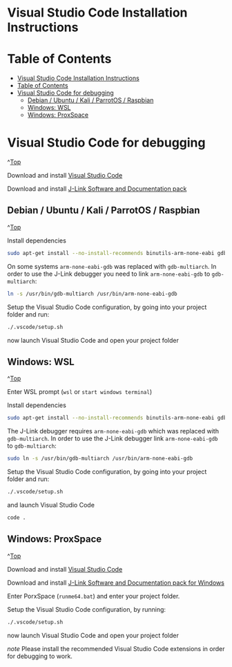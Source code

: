 <a id="Top"></a>

# Visual Studio Code Installation Instructions

# Table of Contents
- [Visual Studio Code Installation Instructions](#visual-studio-code-installation-instructions)
- [Table of Contents](#table-of-contents)
- [Visual Studio Code for debugging](#visual-studio-code-for-debugging)
  - [Debian / Ubuntu / Kali / ParrotOS / Raspbian](#debian--ubuntu--kali--parrotos--raspbian)
  - [Windows: WSL](#windows-wsl)
  - [Windows: ProxSpace](#windows-proxspace)



# Visual Studio Code for debugging
^[Top](#top)

Download and install [Visual Studio Code](https://code.visualstudio.com/) 

Download and install [J-Link Software and Documentation pack](https://www.segger.com/downloads/jlink) 


## Debian / Ubuntu / Kali / ParrotOS / Raspbian
^[Top](#top)

Install dependencies

```sh
sudo apt-get install --no-install-recommends binutils-arm-none-eabi gdb openocd gdb-multiarch
```

On some systems `arm-none-eabi-gdb` was replaced with `gdb-multiarch`. In order to use the J-Link debugger you need to link `arm-none-eabi-gdb` to `gdb-multiarch`:
```sh
ln -s /usr/bin/gdb-multiarch /usr/bin/arm-none-eabi-gdb
```

Setup the Visual Studio Code configuration, by going into your project folder and run:
```sh
./.vscode/setup.sh
```

now launch Visual Studio Code and open your project folder


## Windows: WSL
^[Top](#top)

Enter WSL prompt (`wsl` or `start windows terminal`)

Install dependencies
```sh
sudo apt-get install --no-install-recommends binutils-arm-none-eabi gdb openocd gdb-multiarch
```

The J-Link debugger requires `arm-none-eabi-gdb` which was replaced with `gdb-multiarch`. In order to use the J-Link debugger link `arm-none-eabi-gdb` to `gdb-multiarch`:
```sh
sudo ln -s /usr/bin/gdb-multiarch /usr/bin/arm-none-eabi-gdb
```

Setup the Visual Studio Code configuration, by going into your project folder and run:
```sh
./.vscode/setup.sh
```

and launch Visual Studio Code
```sh
code .
```


## Windows: ProxSpace
^[Top](#top)

Download and install [Visual Studio Code](https://code.visualstudio.com/) 

Download and install [J-Link Software and Documentation pack for Windows](https://www.segger.com/downloads/jlink/JLink_Windows.exe) 

Enter PorxSpace (`runme64.bat`)  and enter your project folder.

Setup the Visual Studio Code configuration, by running:
```sh
./.vscode/setup.sh
```

now launch Visual Studio Code and open your project folder



_note_
Please install the recommended Visual Studio Code extensions in order for debugging to work.